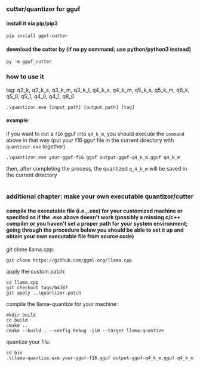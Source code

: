 ### cutter/quantizor for gguf

#### install it via pip/pip3
```
pip install gguf-cutter
```
#### download the cutter by (if no py command; use python/python3 instead)
```
py -m gguf_cutter
```
### how to use it
tag: q2_k, q3_k_s, q3_k_m, q3_k_l, q4_k_s, q4_k_m, q5_k_s, q5_k_m, q6_k, q5_0, q5_1, q4_0, q4_1, q8_0
```
.\quantizor.exe [input_path] [output_path] [tag]
```
#### example:
if you want to cut a `f16` gguf into `q4_k_m`, you should execute the `command` above in that way (put your f16 gguf file in the current directory with `quantizor.exe` together)
```
.\quantizor.exe your-gguf-f16.gguf output-gguf-q4_k_m.gguf q4_k_m
```
then, after completing the process, the quantized `q_4_k_m` will be saved in the current directory

#
### additional chapter: make your own executable quantizor/cutter
#### compile the executable file (i.e.,.exe) for your customized machine or specifed os if the .exe above doesn't work (possibly a missing c/c++ compiler or you haven't set a proper path for your system environment; going through the procedure below you should be able to set it up and obtain your own executable file from source code)
git clone llama.cpp:
```
git clone https://github.com/ggml-org/llama.cpp
```

apply the custom patch:
```
cd llama.cpp
git checkout tags/b4387
git apply ..\quantizor.patch
```

compile the llama-quantize for your machine:
```
mkdir build
cd build
cmake ..
cmake --build . --config Debug -j10 --target llama-quantize
```

quantize your file:
```
cd bin
.\llama-quantize.exe your-gguf-f16.gguf output-gguf-q4_k_m.gguf q4_k_m
```
